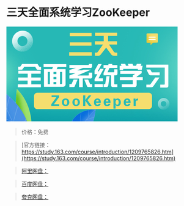 # 三天全面系统学习ZooKeeper

![img](../../../assets/study163/free/dedd711215aa4ace988e81172b6f6662.jpg)

> 价格：免费

> [官方链接：https://study.163.com/course/introduction/1209765826.htm](https://study.163.com/course/introduction/1209765826.htm)

> [阿里网盘：]()

> [百度网盘：]()

> [夸克网盘：]()
